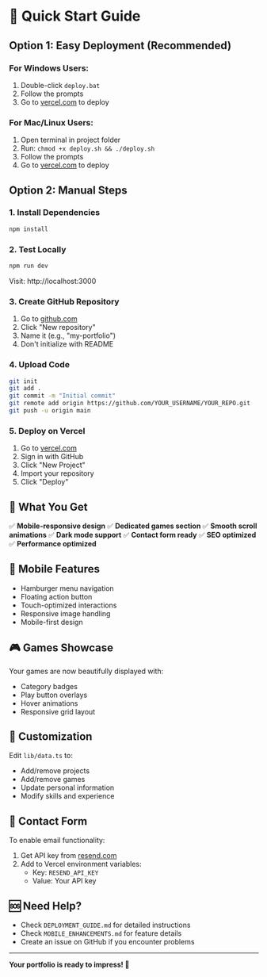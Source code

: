 # 🚀 Quick Start Guide

## Option 1: Easy Deployment (Recommended)

### For Windows Users:
1. Double-click `deploy.bat`
2. Follow the prompts
3. Go to [vercel.com](https://vercel.com) to deploy

### For Mac/Linux Users:
1. Open terminal in project folder
2. Run: `chmod +x deploy.sh && ./deploy.sh`
3. Follow the prompts
4. Go to [vercel.com](https://vercel.com) to deploy

## Option 2: Manual Steps

### 1. Install Dependencies
```bash
npm install
```

### 2. Test Locally
```bash
npm run dev
```
Visit: http://localhost:3000

### 3. Create GitHub Repository
1. Go to [github.com](https://github.com)
2. Click "New repository"
3. Name it (e.g., "my-portfolio")
4. Don't initialize with README

### 4. Upload Code
```bash
git init
git add .
git commit -m "Initial commit"
git remote add origin https://github.com/YOUR_USERNAME/YOUR_REPO.git
git push -u origin main
```

### 5. Deploy on Vercel
1. Go to [vercel.com](https://vercel.com)
2. Sign in with GitHub
3. Click "New Project"
4. Import your repository
5. Click "Deploy"

## 🎯 What You Get

✅ **Mobile-responsive design**
✅ **Dedicated games section**
✅ **Smooth scroll animations**
✅ **Dark mode support**
✅ **Contact form ready**
✅ **SEO optimized**
✅ **Performance optimized**

## 📱 Mobile Features

- Hamburger menu navigation
- Floating action button
- Touch-optimized interactions
- Responsive image handling
- Mobile-first design

## 🎮 Games Showcase

Your games are now beautifully displayed with:
- Category badges
- Play button overlays
- Hover animations
- Responsive grid layout

## 🔧 Customization

Edit `lib/data.ts` to:
- Add/remove projects
- Add/remove games
- Update personal information
- Modify skills and experience

## 📧 Contact Form

To enable email functionality:
1. Get API key from [resend.com](https://resend.com)
2. Add to Vercel environment variables:
   - Key: `RESEND_API_KEY`
   - Value: Your API key

## 🆘 Need Help?

- Check `DEPLOYMENT_GUIDE.md` for detailed instructions
- Check `MOBILE_ENHANCEMENTS.md` for feature details
- Create an issue on GitHub if you encounter problems

---

**Your portfolio is ready to impress! 🌟**